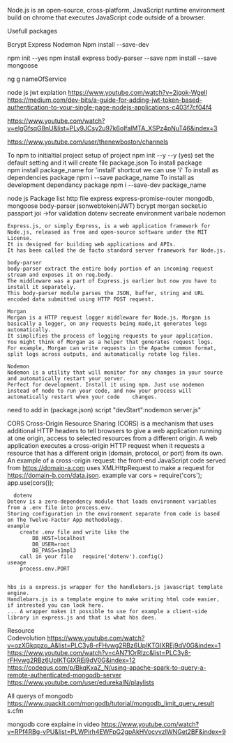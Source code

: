 Node.js is an open-source, cross-platform, JavaScript runtime environment build on chrome  that executes JavaScript code outside of a browser.


Usefull packages

Bcrypt
Express
Nodemon
    Npm install --save-dev
    
    
    
    
    
npm init --yes
npm install express body-parser --save
npm install --save mongoose

ng g nameOfService






node js jwt explation
https://www.youtube.com/watch?v=2jqok-WgelI
https://medium.com/dev-bits/a-guide-for-adding-jwt-token-based-authentication-to-your-single-page-nodejs-applications-c403f7cf04f4

https://www.youtube.com/watch?v=elgGfsqG8nU&list=PLy9JCsy2u97k6olfalMTA_XSPz4pNuT46&index=3

https://www.youtube.com/user/thenewboston/channels





To npm to initialtial project  setup of project
    npm init --y 
    	--y (yes) set the default setting and it will create file  package.json 
To install package  
    npm install package_name 
         for 'install'  shortcut we can use 'i'
To install as dependencies package
         npm i --save package_name
To install as development dependancy package
    npm i --save-dev package_name


node js Package list
    http
    file
    express
    express-promise-router
    mongodb,
    mongoose
    body-parser
    jsonwebtoken(JWT)
    bcrypt
    morgan 
    socket.io 
    passport 
    joi             ->for validation
   dotenv      secreate environment varibale
   nodemon

    Express.js, or simply Express, is a web application framework for Node.js, released as free and open-source software under the MIT License. 
    It is designed for building web applications and APIs. 
    It has been called the de facto standard server framework for Node.js.

    body-parser
    body-parser extract the entire body portion of an incoming request stream and exposes it on req.body.
    The middleware was a part of Express.js earlier but now you have to install it separately. 
    This body-parser module parses the JSON, buffer, string and URL encoded data submitted using HTTP POST request.

    Morgan 
    Morgan is a HTTP request logger middleware for Node.js. Morgan is basically a logger, on any requests being made,it generates logs automatically.
    It simplifies the process of logging requests to your application. 
    You might think of Morgan as a helper that generates request logs.
    For example, Morgan can write requests in the Apache common format, split logs across outputs, and automatically rotate log files.

    Nodemon 
    Nodemon is a utility that will monitor for any changes in your source and automatically restart your server. 
    Perfect for development. Install it using npm. Just use nodemon instead of node to run your code, and now your process will automatically restart when your code    changes.
   need to add in (package.json)  script  "devStart":nodemon server.js"

   CORS
    Cross-Origin Resource Sharing (CORS) is a mechanism that uses additional HTTP headers to tell browsers to give a web application running at one origin, access to     selected resources from a different origin.
    A web application executes a cross-origin HTTP request when it requests a resource that has a different origin (domain, protocol, or port) from its own.
    An example of a cross-origin request: the front-end JavaScript code served from https://domain-a.com uses XMLHttpRequest to make a request for     https://domain-b.com/data.json.
    example     var cors = require('cors');
                app.use(cors());


      dotenv
	Dotenv is a zero-dependency module that loads environment variables from a .env file into process.env. 
	Storing configuration in the environment separate from code is based on The Twelve-Factor App methodology.
	example 
		create .env file and write like the
			DB_HOST=localhost
			DB_USER=root
			DB_PASS=s1mpl3
 		call in your file   require('dotenv').config() 
	useage 
		process.env.PORT	


    hbs is a express.js wrapper for the handlebars.js javascript template engine.
    Handlebars.js is a template engine to make writing html code easier, if intrested you can look here.
    ... A wrapper makes it possible to use for example a client-side library in express.js and that is what hbs does.
    
    
    
 Resource   
 Codevolution
https://www.youtube.com/watch?v=ozXGkqpzo_A&list=PLC3y8-rFHvwg2RBz6UplKTGIXREj9dV0G&index=1
https://www.youtube.com/watch?v=cAN71OrRlzc&list=PLC3y8-rFHvwg2RBz6UplKTGIXREj9dV0G&index=12
https://codequs.com/p/BkqKxaZ_N/using-apache-spark-to-query-a-remote-authenticated-mongodb-server
https://www.youtube.com/user/edurekaIN/playlists

All querys of mongodb
https://www.quackit.com/mongodb/tutorial/mongodb_limit_query_result
s.cfm

mongodb core explaine in video
https://www.youtube.com/watch?v=RPf4RBg-vPU&list=PLWPirh4EWFpG2gpAkHVocvvzIWNGet2BF&index=9 
